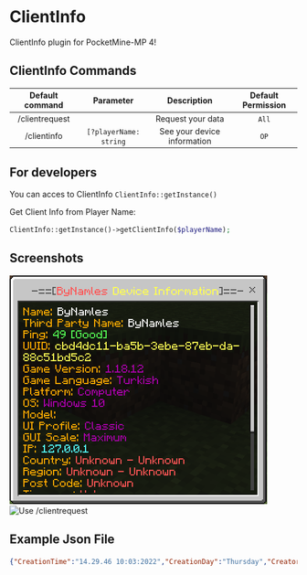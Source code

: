 # ClientInfo
ClientInfo plugin for PocketMine-MP 4!

## ClientInfo Commands
| Default command | Parameter | Description | Default Permission |
| :-----: | :-------: | :---------: | :-------: |
| /clientrequest | | Request your data | `All` |
| /clientinfo | `[?playerName: string` | See your device information | `OP` |

## For developers
You can acces to ClientInfo `ClientInfo::getInstance()`

Get Client Info from Player Name:
```php
ClientInfo::getInstance()->getClientInfo($playerName);
```

## Screenshots
![Use /clientinfo](https://github.com/ByNamles/ClientInfo/blob/main/assests/image0.png?raw=true)
![Use /clientrequest](https://github.com/ByNamles/ClientInfo/blob/main/assests/image1.png=raw=true)

## Example Json File

```json
{"CreationTime":"14.29.46 10:03:2022","CreationDay":"Thursday","Creator":"ByNamlesTR_File_System","Name":"ByNamles","UUID":"cbd4dc11-ba5b-3ebe-87eb-da88c51bd5c2","ThirdPartyName":"ByNamles","Ping":48,"GameVersion":"1.18.12","LanguageCode":"tr_TR","CurrentInputMode":1,"DeviceOS":7,"DeviceModel":"","UIProfile":0,"GuiScale":0,"Query":"127.0.0.1","Country":"\u00a7cUnknown","CountryCode":"\u00a7cUnknown","Region":"\u00a7cUnknown","RegionCode":"\u00a7cUnknown","PostCode":"\u00a7cUnknown","TimeZone":"\u00a7cUnknown","InternetProvider":"\u00a7cUnknown","Latitude":"\u00a7cUnknown","Longitude":"\u00a7cUnknown"}
```
